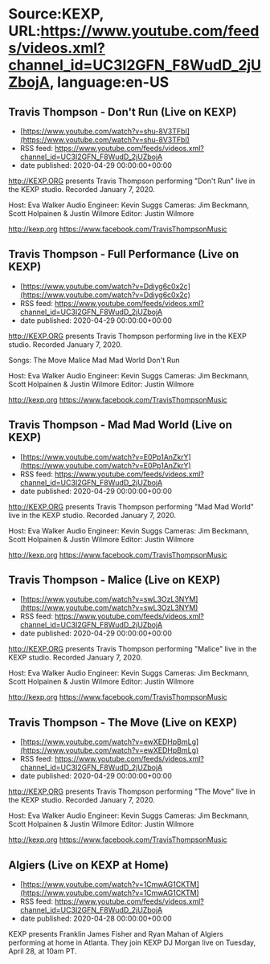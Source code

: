 # Source:KEXP, URL:https://www.youtube.com/feeds/videos.xml?channel_id=UC3I2GFN_F8WudD_2jUZbojA, language:en-US

## Travis Thompson - Don't Run (Live on KEXP)
 - [https://www.youtube.com/watch?v=shu-8V3TFbI](https://www.youtube.com/watch?v=shu-8V3TFbI)
 - RSS feed: https://www.youtube.com/feeds/videos.xml?channel_id=UC3I2GFN_F8WudD_2jUZbojA
 - date published: 2020-04-29 00:00:00+00:00

http://KEXP.ORG presents Travis Thompson performing "Don't Run" live in the KEXP studio. Recorded January 7, 2020.

Host: Eva Walker
Audio Engineer: Kevin Suggs
Cameras: Jim Beckmann, Scott Holpainen & Justin Wilmore
Editor: Justin Wilmore

http://kexp.org
https://www.facebook.com/TravisThompsonMusic

## Travis Thompson - Full Performance (Live on KEXP)
 - [https://www.youtube.com/watch?v=Ddiyg6c0x2c](https://www.youtube.com/watch?v=Ddiyg6c0x2c)
 - RSS feed: https://www.youtube.com/feeds/videos.xml?channel_id=UC3I2GFN_F8WudD_2jUZbojA
 - date published: 2020-04-29 00:00:00+00:00

http://KEXP.ORG presents Travis Thompson performing live in the KEXP studio. Recorded January 7, 2020.

Songs:
The Move
Malice
Mad Mad World
Don't Run

Host: Eva Walker
Audio Engineer: Kevin Suggs
Cameras: Jim Beckmann, Scott Holpainen & Justin Wilmore
Editor: Justin Wilmore

http://kexp.org
https://www.facebook.com/TravisThompsonMusic

## Travis Thompson - Mad Mad World (Live on KEXP)
 - [https://www.youtube.com/watch?v=E0Pp1AnZkrY](https://www.youtube.com/watch?v=E0Pp1AnZkrY)
 - RSS feed: https://www.youtube.com/feeds/videos.xml?channel_id=UC3I2GFN_F8WudD_2jUZbojA
 - date published: 2020-04-29 00:00:00+00:00

http://KEXP.ORG presents Travis Thompson performing "Mad Mad World" live in the KEXP studio. Recorded January 7, 2020.

Host: Eva Walker
Audio Engineer: Kevin Suggs
Cameras: Jim Beckmann, Scott Holpainen & Justin Wilmore
Editor: Justin Wilmore

http://kexp.org
https://www.facebook.com/TravisThompsonMusic

## Travis Thompson - Malice (Live on KEXP)
 - [https://www.youtube.com/watch?v=swL3OzL3NYM](https://www.youtube.com/watch?v=swL3OzL3NYM)
 - RSS feed: https://www.youtube.com/feeds/videos.xml?channel_id=UC3I2GFN_F8WudD_2jUZbojA
 - date published: 2020-04-29 00:00:00+00:00

http://KEXP.ORG presents Travis Thompson performing "Malice" live in the KEXP studio. Recorded January 7, 2020.

Host: Eva Walker
Audio Engineer: Kevin Suggs
Cameras: Jim Beckmann, Scott Holpainen & Justin Wilmore
Editor: Justin Wilmore

http://kexp.org
https://www.facebook.com/TravisThompsonMusic

## Travis Thompson - The Move (Live on KEXP)
 - [https://www.youtube.com/watch?v=ewXEDHpBmLg](https://www.youtube.com/watch?v=ewXEDHpBmLg)
 - RSS feed: https://www.youtube.com/feeds/videos.xml?channel_id=UC3I2GFN_F8WudD_2jUZbojA
 - date published: 2020-04-29 00:00:00+00:00

http://KEXP.ORG presents Travis Thompson performing "The Move" live in the KEXP studio. Recorded January 7, 2020.

Host: Eva Walker
Audio Engineer: Kevin Suggs
Cameras: Jim Beckmann, Scott Holpainen & Justin Wilmore
Editor: Justin Wilmore

http://kexp.org
https://www.facebook.com/TravisThompsonMusic

## Algiers (Live on KEXP at Home)
 - [https://www.youtube.com/watch?v=1CmwAG1CKTM](https://www.youtube.com/watch?v=1CmwAG1CKTM)
 - RSS feed: https://www.youtube.com/feeds/videos.xml?channel_id=UC3I2GFN_F8WudD_2jUZbojA
 - date published: 2020-04-28 00:00:00+00:00

KEXP presents Franklin James Fisher and Ryan Mahan of Algiers performing at home in Atlanta. They join KEXP DJ Morgan live on Tuesday, April 28, at 10am PT.

